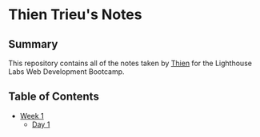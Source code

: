 # Thien Trieu's Notes

## Summary

This repository contains all of the notes taken by [Thien](https://github.com/thien-trieu) for the Lighthouse Labs Web Development Bootcamp.


## Table of Contents
  * [Week 1](./Week_1)
     * [Day 1](./Week_1/Day_1/)